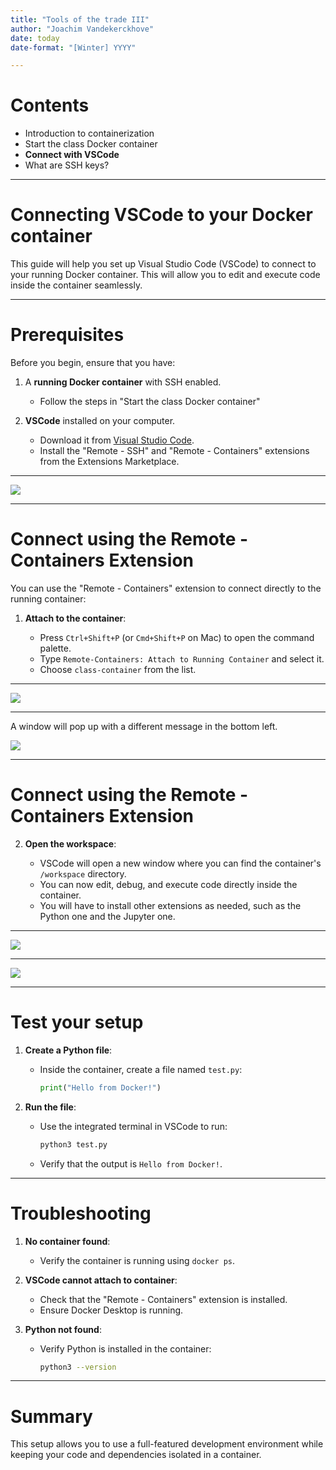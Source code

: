 ```yaml
---
title: "Tools of the trade III"
author: "Joachim Vandekerckhove"
date: today
date-format: "[Winter] YYYY"

---
```


# Contents

- Introduction to containerization
- Start the class Docker container
- **Connect with VSCode**
- What are SSH keys?

---


# Connecting VSCode to your Docker container

This guide will help you set up Visual Studio Code (VSCode) to connect to your running Docker container. This will allow you to edit and execute code inside the container seamlessly.

---

# Prerequisites

Before you begin, ensure that you have:

1. A **running Docker container** with SSH enabled.

   - Follow the steps in "Start the class Docker container"

2. **VSCode** installed on your computer.

   - Download it from [Visual Studio Code](https://code.visualstudio.com/).
   - Install the "Remote - SSH" and "Remote - Containers" extensions from the Extensions Marketplace.

---

![](../../img/vscode-1.png)

---

# Connect using the Remote - Containers Extension

You can use the "Remote - Containers" extension to connect directly to the running container:

1. **Attach to the container**:

   - Press `Ctrl+Shift+P` (or `Cmd+Shift+P` on Mac) to open the command palette.
   - Type `Remote-Containers: Attach to Running Container` and select it.
   - Choose `class-container` from the list.

---

![](../../img/vscode-2.png)

---

A window will pop up with a different message in the bottom left.

![](../../img/vscode-3.png)

---

# Connect using the Remote - Containers Extension

2. **Open the workspace**:

   - VSCode will open a new window where you can find the container's `/workspace` directory.
   - You can now edit, debug, and execute code directly inside the container.
   - You will have to install other extensions as needed, such as the Python one and the Jupyter one.

---

![](../../img/vscode-4.png)

---

![](../../img/vscode-5.png)

---

# Test your setup

1. **Create a Python file**:

   - Inside the container, create a file named `test.py`:

     ```python
     print("Hello from Docker!")
     ```

2. **Run the file**:

   - Use the integrated terminal in VSCode to run:

     ```bash
     python3 test.py
     ```
   - Verify that the output is `Hello from Docker!`.

---

# Troubleshooting

1. **No container found**:

   - Verify the container is running using `docker ps`.

2. **VSCode cannot attach to container**:

   - Check that the "Remote - Containers" extension is installed.
   - Ensure Docker Desktop is running.

3. **Python not found**:

   - Verify Python is installed in the container:

     ```bash
     python3 --version
     ```

---

# Summary

This setup allows you to use a full-featured development environment while keeping your code and dependencies isolated in a container.

